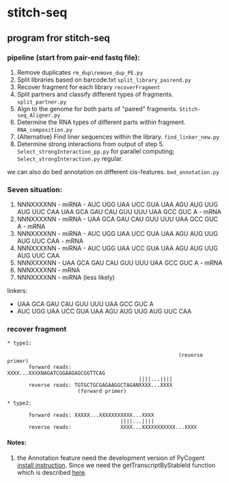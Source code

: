 stitch-seq
==========

## program fror stitch-seq ##

### pipeline (start from pair-end fastq file): ###
1. Remove duplicates  `rm_dup\remove_dup_PE.py`
2. Split libraries based on barcode.txt `split_library_pairend.py`
3. Recover fragment for each library `recoverFragment`
4. Split partners and classify different types of fragments. `split_partner.py`
5. Algn to the genome for both parts of "paired" fragments. `Stitch-seq_Aligner.py`
6. Determine the RNA types of different parts within fragment. `RNA_composition.py`
7. (Alternative) Find liner sequences within the library. `find_linker_new.py`
8. Determine strong interactions from output of step 5. `Select_strongInteraction_pp.py` for parallel computing; `Select_strongInteraction.py` regular.

we can also do bed annotation on different cis-features. `bed_annotation.py`




### Seven situation: ###

1. NNNXXXXNN - miRNA - AUC UGG UAA UCC GUA UAA AGU AUG UUG AUG UUC CAA UAA GCA GAU CAU GUU UUU UAA GCC GUC A - mRNA
2. NNNXXXXNN - miRNA - UAA GCA GAU CAU GUU UUU UAA GCC GUC A - mRNA
3. NNNXXXXNN - miRNA - AUC UGG UAA UCC GUA UAA AGU AUG UUG AUG UUC CAA - mRNA
4. NNNXXXXNN - miRNA - AUC UGG UAA UCC GUA UAA AGU AUG UUG AUG UUC CAA
5. NNNXXXXNN - UAA GCA GAU CAU GUU UUU UAA GCC GUC A - mRNA
6. NNNXXXXNN - mRNA
7. NNNXXXXNN - miRNA (less likely)

linkers:
  * UAA GCA GAU CAU GUU UUU UAA GCC GUC A
  * AUC UGG UAA UCC GUA UAA AGU AUG UUG AUG UUC CAA


###  recover fragment   ###

```
* type1:

                                                        (reverse primer)
       forward reads:                      XXXX...XXXXNAGATCGGAAGAGCGGTTCAG
                                           ||||...||||
       reverse reads: TGTGCTGCGAGAAGGCTAGANXXXX...XXXX
                       (forward primer)
```
```
* type2:

       forward reads: XXXXX...XXXXXXXXXXX...XXXX
                                     ||||...||||
       reverse reads:                XXXX...XXXXXXXXXXX...XXXX
```


#### Notes: ####
1. the Annotation feature need the development version of PyCogent [install instruction](http://pycogent.org/install.html#to-use-the-development-version-of-pycogent). Since we need the getTranscriptByStableId function which is described [here](https://github.com/pycogent/pycogent/issues/21).
